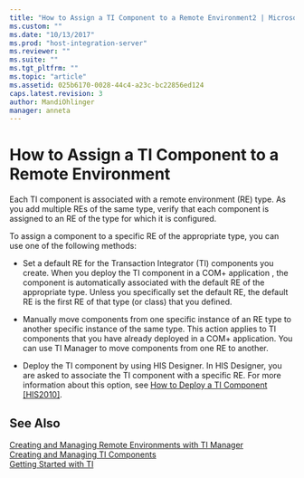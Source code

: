 ```yaml
---
title: "How to Assign a TI Component to a Remote Environment2 | Microsoft Docs"
ms.custom: ""
ms.date: "10/13/2017"
ms.prod: "host-integration-server"
ms.reviewer: ""
ms.suite: ""
ms.tgt_pltfrm: ""
ms.topic: "article"
ms.assetid: 025b6170-0028-44c4-a23c-bc22856ed124
caps.latest.revision: 3
author: MandiOhlinger
manager: anneta
---
```

# How to Assign a TI Component to a Remote Environment
Each TI component is associated with a remote environment (RE) type. As you add multiple REs of the same type, verify that each component is assigned to an RE of the type for which it is configured.  
  
 To assign a component to a specific RE of the appropriate type, you can use one of the following methods:  
  
-   Set a default RE for the Transaction Integrator (TI) components you create. When you deploy the TI component in a COM+ application , the component is automatically associated with the default RE of the appropriate type. Unless you specifically set the default RE, the default RE is the first RE of that type (or class) that you defined.  
  
-   Manually move components from one specific instance of an RE type to another specific instance of the same type. This action applies to TI components that you have already deployed in a COM+ application. You can use TI Manager to move components from one RE to another.  
  
-   Deploy the TI component by using HIS Designer. In HIS Designer, you are asked to associate the TI component with a specific RE. For more information about this option, see [How to Deploy a TI Component &#91;HIS2010&#93;](http://msdn.microsoft.com/en-us/76d17904-c65d-4427-94ad-7f57e9268cd6).  
  
## See Also  
 [Creating and Managing Remote Environments with TI Manager](../core/creating-and-managing-remote-environments-with-ti-manager.md)   
 [Creating and Managing TI Components](../core/creating-and-managing-ti-components.md)   
 [Getting Started with TI](../core/getting-started-with-ti.md)